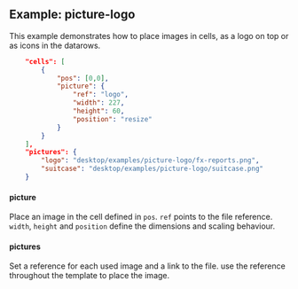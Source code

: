 ## Example: picture-logo

This example demonstrates how to place images in cells, as a logo on top or as icons in the datarows.

```json
	"cells": [
		{
			"pos": [0,0],
			"picture": {
				"ref": "logo",
				"width": 227,
				"height": 60,
				"position": "resize"
			}
		}
	],
    "pictures": {
		"logo": "desktop/examples/picture-logo/fx-reports.png",
		"suitcase": "desktop/examples/picture-logo/suitcase.png"
	}
```


#### picture

Place an image in the cell defined in `pos`. `ref` points to the file reference.
`width`, `height` and `position` define the dimensions and scaling behaviour.



#### pictures

Set a reference for each used image and a link to the file. use the reference throughout the template to place the image.



